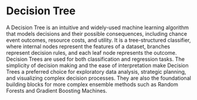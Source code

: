 # Decision Tree

A Decision Tree is an intuitive and widely-used machine learning algorithm that models decisions and their possible consequences, including chance event outcomes, resource costs, and utility. It is a tree-structured classifier, where internal nodes represent the features of a dataset, branches represent decision rules, and each leaf node represents the outcome. Decision Trees are used for both classification and regression tasks. The simplicity of decision making and the ease of interpretation make Decision Trees a preferred choice for exploratory data analysis, strategic planning, and visualizing complex decision processes. They are also the foundational building blocks for more complex ensemble methods such as Random Forests and Gradient Boosting Machines.
